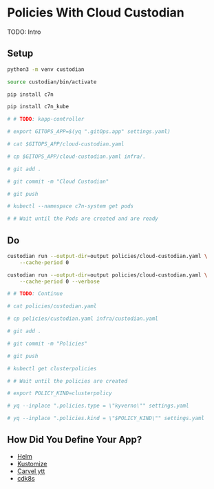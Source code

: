 # Policies With Cloud Custodian

TODO: Intro

## Setup

```bash
python3 -m venv custodian

source custodian/bin/activate

pip install c7n

pip install c7n_kube

# # TODO: kapp-controller

# export GITOPS_APP=$(yq ".gitOps.app" settings.yaml)

# cat $GITOPS_APP/cloud-custodian.yaml

# cp $GITOPS_APP/cloud-custodian.yaml infra/.

# git add . 

# git commit -m "Cloud Custodian"

# git push

# kubectl --namespace c7n-system get pods

# # Wait until the Pods are created and are ready
```

## Do

```bash
custodian run --output-dir=output policies/cloud-custodian.yaml \
    --cache-period 0

custodian run --output-dir=output policies/cloud-custodian.yaml \
    --cache-period 0 --verbose

# # TODO: Continue

# cat policies/custodian.yaml

# cp policies/custodian.yaml infra/custodian.yaml

# git add .

# git commit -m "Policies"

# git push

# kubectl get clusterpolicies

# # Wait until the policies are created

# export POLICY_KIND=clusterpolicy

# yq --inplace ".policies.type = \"kyverno\"" settings.yaml

# yq --inplace ".policies.kind = \"$POLICY_KIND\"" settings.yaml
```

## How Did You Define Your App?

* [Helm](helm.md)
* [Kustomize](kustomize.md)
* [Carvel ytt](carvel.md)
* [cdk8s](cdk8s.md)
